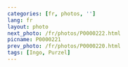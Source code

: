 ```yaml
---
categories: [fr, photos, '']
lang: fr
layout: photo
next_photo: /fr/photos/P0000222.html
picname: P0000221
prev_photo: /fr/photos/P0000220.html
tags: [Ingo, Purzel]
---
```

